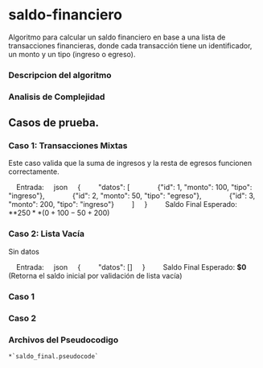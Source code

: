 # saldo-financiero
Algoritmo para calcular un saldo financiero en base a una lista de transacciones financieras, donde cada transacción tiene un identificador, un monto y un tipo (ingreso o egreso).

### Descripcion del algoritmo

### Analisis de Complejidad

## Casos de prueba.

### Caso 1: Transacciones Mixtas

Este caso valida que la suma de ingresos y la resta de egresos funcionen correctamente.

    Entrada:
    json
    {
        "datos": [
             {"id": 1, "monto": 100, "tipo": "ingreso"},
             {"id": 2, "monto": 50, "tipo": "egreso"},
             {"id": 3, "monto": 200, "tipo": "ingreso"}
        ]
    }
    
    Saldo Final Esperado: **$250** ( 0 + 100 - 50 + 200$)

### Caso 2: Lista Vacía

Sin datos

    Entrada:
    json
    {
        "datos": []
    }
    
    Saldo Final Esperado: **$0** (Retorna el saldo inicial por validación de lista vacía)

### Caso 1

### Caso 2


### Archivos del Pseudocodigo

    *`saldo_final.pseudocode`
    